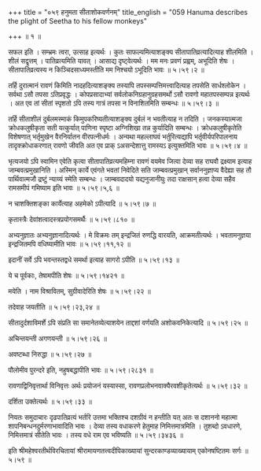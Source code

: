 +++
title = "०५९ हनुमता सीताशोकवर्णनम्"
title_english = "059 Hanuma describes the plight of Seetha to his fellow monkeys"

+++
 ॥  १  ॥   

  

सफल इति । सम्भ्रमः त्वरा, उत्साह इत्यर्थः । कुतः साफल्यमित्याशङ्क्य सीतापातिव्रत्यादित्याह शीलमिति । शीलं सद्वृत्तम् । पातिव्रत्यमिति यावत् । आसाद्य दृष्ट्वेत्यर्थः । मम मनः प्रवणं प्रह्वम्, अभूदिति शेषः । सीतापातिव्रत्यस्य न किञ्चिदसाध्यमस्तीति मम निश्चयो ऽभूदिति भावः  ॥  ५।५९।२  ॥   

  

तर्हि दुरात्मानं रावणं किमिति नादहदित्याशङ्क्य तस्यापि तपस्सम्पत्तिमत्त्वादित्याह तपसेति सार्धश्लोकेन । सर्वथा ऽसौ तपसा ऽतिप्रवृद्धः । कोपप्रसादाभ्यां सर्वलोकनिग्रहानुग्रहसमर्थो ऽसौ रावणो महातपस्सम्पन्न इत्यर्थः । अत एव तां सीतां स्पृशतो ऽपि तस्य गात्रं तपसा न विनाशितमिति सम्बन्धः  ॥  ५।५९।३  ॥   

  

तर्हि सीताशीलं दुर्बलमस्माकं किमुपकरिष्यतीत्याशङ्क्य दुर्बलं न भवतीत्याह न तदिति । जनकस्यात्मजा क्रोधकलुषीकृता सती यत्कुर्यात् पाणिना स्पृष्टा अग्निशिखा तन्न कुर्यादिति सम्बन्धः । क्रोधकलुषीकृतेति विशेषणात् भर्तृमुखेन वैरनिर्यातन वीरपत्नीधर्मः । अन्यथा महल्लाघवं भर्तुरित्यद्यापि भर्तृवीर्यपरिपालनाय तादृक्क्रोधाकरणात् रावणो जीवति अत एव प्राक् ऽअसन्देशात्तु रामस्यऽ इत्युक्तमिति भावः  ॥  ५।५९।४  ॥   

  

भृत्यजयो ऽपि स्वामिन एवेति कृत्वा सीतापातिव्रत्यमहिम्ना रावणं वयमेव जित्वा देव्या सह राघवौ द्रक्ष्याम इत्याह जाम्बवत्प्रमुखानिति । अस्मिन् कार्ये एवंगते भवतां निवेदिते सति जाम्बवत्प्रमुखान् सर्वाननुज्ञाप्य वैदेह्या सह तौ पार्थिवात्मजौ द्रष्टुं न्याय्यं स्मेति सम्बन्धः । जाम्बवदादयो यद्यनुजानीयुः तदा राक्षसान् हत्वा देव्या सहैव रामसमीपं गमिष्याम इति भावः  ॥  ५।५९।५,६  ॥   

  

न चाशक्तिशङ्का कार्येत्याह अहमेको ऽपीत्यादि  ॥  ५।५९।७  ॥   

  

कृतास्त्रैः देवांशत्वादस्त्रप्रयोगसमर्थैः  ॥  ५।५९।८१०  ॥   

  

अभ्यनुज्ञातः अभ्यनुज्ञानादित्यर्थः । मे विक्रमः तम् इन्द्रजितं रुणद्धि वारयति, आक्रमतीत्यर्थः । भवतामनुज्ञया इन्द्रजितमपि वधिष्यामीति भावः  ॥  ५।५९।११,१२  ॥   

  

इदानीं सर्वे ऽपि भवन्तस्तद्वधे समर्था इत्याह सागरो ऽपीति  ॥  ५।५९।१३  ॥   

  

ये च पूर्वकाः, तेषामपीति शेषः  ॥  ५।५९।१४२१  ॥   

  

मयेति । नाम विश्रावितम्, सुग्रीवादेरिति शेषः  ॥  ५।५९।२२  ॥   

  

तदेवाह जयतीति  ॥  ५।५९।२३,२४  ॥   

  

सीतादुर्दशाविमर्शे ऽपि संप्रति सा समानेतव्येत्याशयेन ताद्दशां वर्णयति अशोकवनिकेत्यादि  ॥  ५।५९।२५  ॥   

  

अचिन्तयन्ती अगणयन्ती  ॥  ५।५९।२६  ॥   

  

अवष्टब्धा निरुद्धा  ॥  ५।५९।२७  ॥   

  

पौलोमीव पुरन्दरे इति, नहुषबद्धापीति भावः  ॥  ५।५९।२८३१  ॥   

  

रावणाद्विनिवृत्तार्था विनिवृत्तः अर्थः प्रयोजनं यस्यास्सा, रावणप्रलोभनवाक्यैरवशीकृतेत्यर्थः  ॥  ५।५९।३२  ॥   

  

दर्शिता उक्तेत्यर्थः  ॥  ५।५९।३३  ॥   

  

नियतः समुदाचारः दृढपातिव्रत्यं भर्तरि उत्तमा भक्तिश्च दशग्रीवं न हन्तीति यत् अतः स दशाननो महात्मा शापनिबन्धनदुर्मरणाभावादिति भावः । देव्या तस्य वधाकरणे हेतुमाह निमित्तमात्रमिति । तुशब्दो ऽवधारणे, निमित्तमात्रं सीतेति भावः । तस्य वधे राम एव भविष्यति  ॥  ५।५९।३४३६  ॥   

  

इति श्रीमहेश्वरतीर्थविरचितायां श्रीरामायणतत्त्वदीपिकाख्यायां सुन्दरकाण्डव्याख्यायाम् एकोनषष्टितमः सर्गः  ॥  ५।५९  ॥   

  


